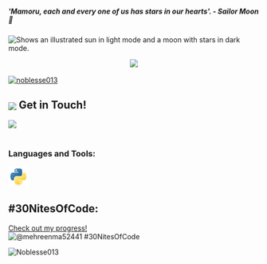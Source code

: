 


<h5>'Mamoru, each and every one of us has stars in our hearts'. - Sailor Moon 🤍</h5>


<picture>
  <source media="(prefers-color-scheme: dark)" srcset="https://user-images.githubusercontent.com/25423296/163456776-7f95b81a-f1ed-45f7-b7ab-8fa810d529fa.png">
  <source media="(prefers-color-scheme: light)" srcset="https://user-images.githubusercontent.com/25423296/163456779-a8556205-d0a5-45e2-ac17-42d089e3c3f8.png">
  <img alt="Shows an illustrated sun in light mode and a moon with stars in dark mode." src="https://user-images.githubusercontent.com/25423296/163456779-a8556205-d0a5-45e2-ac17-42d089e3c3f8.png">
</picture>

<p align="center">
<!--   <a href="https://github.com/DenverCoder1/readme-typing-svg"> -->
    <img src="https://readme-typing-svg.herokuapp.com?color=209F9D&width=680&height=45&lines=Hi!+I+am+Noblesse!👀;I+am+interested+in+learning+the+unknown🤔;Well,+Come+To+Unknown!🥳;Learning+And+Coding😓😖😞😤;Take+A+Deep+Breathe+.................+And+Exhale🍃;Don't+Forget+To+Exhale!;Nice+To+Meet+You+...!&center=true"></a>
</p>

<p align="left"> <a href="https://github.com/ryo-ma/github-profile-trophy"><img src="https://github-profile-trophy.vercel.app/?username=noblesse013" alt="noblesse013" /></a> </p>

## <img align="center" src="https://user-images.githubusercontent.com/65576812/180335476-afb779d0-4032-4e60-9f4d-d1c3e849db2c.png" width="40px"> Get in Touch! 


<a href="https://www.linkedin.com/in/elliepopoca/">
<img align="left" src="https://user-images.githubusercontent.com/65576812/183569542-480ab1ee-9e98-4cd9-a60a-23919be2feb4.png" width="150px">
<a /> 

<br></br>

<h3 align="left">Languages and Tools:</h3>
<p align="left"> <a href="https://www.python.org" target="_blank" rel="noreferrer"> <img src="https://raw.githubusercontent.com/devicons/devicon/master/icons/python/python-original.svg" alt="python" width="40" height="40"/> </a> </p>


## #30NitesOfCode:
  [Check out my progress!](https://www.codedex.io/@mehreenma52441/30-nites-of-code)  
  ![@mehreenma52441 #30NitesOfCode](https://www.codedex.io/api/petStatus?user=mehreenma52441)
  <!---
  <a href="https://www.credly.com/badges/2e2dd4d4-3042-4d5b-bb5a-afd28d91bd36/public_url">
    <img src="https://github.com/Noblesse013/Noblesse013/assets/155657140/54ba77c1-1c61-42ca-9414-513984cb3a31" alt="Google Cybersecurity Certificate" width="100"/>
  </a>
--->
<p align="left"> <img src="https://komarev.com/ghpvc/?username=Noblesse013&label=Goldberg%20views&color=f1495c&style=transparent" alt="Noblesse013" /> </p>


<!---
Noblesse013/Noblesse013 is a ✨ special ✨ repository because its `README.md` (this file) appears on your GitHub profile.
You can click the Preview link to take a look at your changes.
--->

